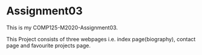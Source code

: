 # Assignment03
This is my COMP125-M2020-Assignment03.

This Project consists of three webpages i.e. index page(biography), contact page and favourite projects page.
